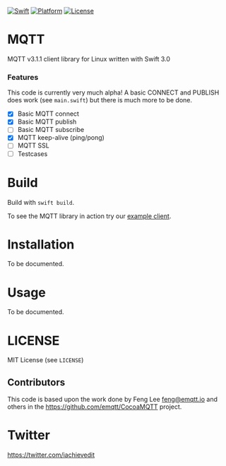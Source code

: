 [![Swift][swift-badge]][swift-url]
[![Platform][platform-badge]][platform-url]
[![License][mit-badge]][mit-url]

MQTT
=========

MQTT v3.1.1 client library for Linux written with Swift 3.0

### Features
This code is currently very much alpha!  A basic CONNECT and PUBLISH does work (see `main.swift`) but there is much more to be done.  
- [x] Basic MQTT connect
- [x] Basic MQTT publish
- [ ] Basic MQTT subscribe
- [x] MQTT keep-alive (ping/pong)
- [ ] MQTT SSL
- [ ] Testcases

Build
=====

Build with `swift build`.

To see the MQTT library in action try our [example client](https://github.com/iachievedit/MQTTClient).


Installation
=====
To be documented.


Usage
=====
To be documented.

LICENSE
=======

MIT License (see `LICENSE`)

## Contributors

This code is based upon the work done by Feng Lee <feng@emqtt.io> and others in the https://github.com/emqtt/CocoaMQTT project.

Twitter
======

https://twitter.com/iachievedit

[swift-badge]: https://img.shields.io/badge/Swift-3.0-orange.svg?style=flat
[swift-url]: https://swift.org
[platform-badge]: https://img.shields.io/badge/OS-Linux-lightgray.svg?style=flat
[platform-url]: https://swift.org
[mit-badge]: https://img.shields.io/badge/License-MIT-blue.svg?style=flat
[mit-url]: https://tldrlegal.com/license/mit-license
